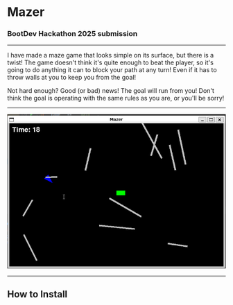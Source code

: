 # Mazer

### BootDev Hackathon 2025 submission

---


I have made a maze game that looks simple on its surface, but there is a twist! The game doesn't think it's quite enough to beat the player, so it's going to do anything it can to block your path at any turn! Even if it has to throw walls at you to keep you from the goal!

Not hard enough? Good (or bad) news! The goal will run from you! Don't think the goal is operating with the same rules as you are, or you'll be sorry!

---

![Chasing that dang goal!](/mazer_pic.png)

---

## How to Install